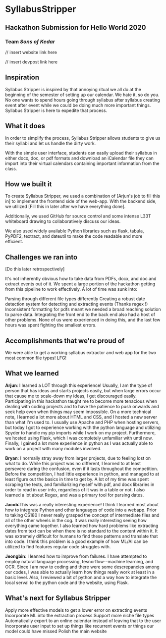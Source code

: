 
# SyllabusStripper

## Hackathon Submission for Hello World 2020
### Team *Sons of Kedar*
// insert website link here

// insert devpost link here

## Inspiration

Syllabus Stripper is inspired by that annoying ritual we all do at the beginning of the semester of setting up our calendar. We hate it, so do you. No one wants to spend hours going through syllabus after syllabus creating event after event while we could be doing much more important things. Syllabus Stripper is here to expedite that process. 

## What it does
In order to simplify the process, Syllabus Stripper allows students to give us their syllabi and let us handle the dirty work.

With the simple user interface, students can easily upload their syllabus in either docx, doc, or pdf formats and download an iCalendar file they can import into their virtual calendars containing important information from the class.

## How we built it
To create Syllabus Stripper, we used a combination of [Arjun's job to fill this in] to implement the frontend side of the web-app. With the backend side, we utilized [Fill this in later after we have everything done].

Additionally, we used GitHub for source control and some intense L33T whiteboard drawing to collaboratively discuss our ideas.

We also used widely available Python libraries such as flask, tabula, PyPDF2, textract, and dateutil to make the code readable and more efficient.

## Challenges we ran into

[Do this later retrospectively]

It's not inherently obvious how to take data from PDFs, docx, and doc and extract events out of it. We spent a large portion of the hackathon getting from this pipeline to work effectively. A lot of time was sunk into:

Parsing through different file types differently
Creating a robust date detection system for detecting and extracting events (Thanks regex !)
Inconsistent formatting for pdfs meant we needed a broad reaching solution to parse data.
Integrating the front end to the back end also had a host of other problems. None of us were experienced in doing this, and the last few hours was spent fighting the smallest errors.

## Accomplishments that we're proud of
We were able to get a working syllabus extractor and web app for the two most common file types! LFG!

## What we learned
**Arjun**:  I learned a LOT through this experience! Usually, I am the type of person that has ideas and starts projects easily, but when large errors occur that cause me to scale-down my ideas, I get discouraged easily. Participating in this hackathon taught me to become more tenacious when dealing with coding projects and to have the patience to push onwards and seek help even when things may seem impossible. On a more technical note, I learned a lot more about HTML and CSS, and I hosted a new server than what I'm used to. I usually use Apache and PHP when hosting servers, but today I got to experience working with the python language and utilizing Spyder to handle my pip imports while I work on my project. Furthermore, we hosted using Flask, which I was completely unfamiliar with until now. Finally, I gained a lot more experience in python as I was actually able to work on a project with many modules involved.

**Bryan**:   I normally stray away from larger projects, due to feeling lost on what to do. While this project was no different, I learned to at least persevere during the confusion, even if it lasts throughout the competition. Before the competition, I had little experience in python, and managed to at least figure out the basics in time to get by. A lot of my time was spent scraping the texts, and familiarizing myself with pdf, and docx libraries in order to read in user info, regardless of it was in a table or not. I also learned a lot about Regex, and was a primary tool for parsing dates.

**Jacob**:This was a really interesting experience! I think I learned most about how to integrate Python and other languages of code into a webapp. Prior to taking CS180 I never really grasped the concept of intermediate files and all of the other wheels in the cog. It was really interesting seeing how everything came together. I also learned how hard problems like extracting dates from text can be when there is no standard to the content within it. It was extremely difficult for humans to find these patterns and translate that into code. I think this problem is a good example of how ML/AI can be utilized to find features regular code struggles with.

**Jeongbin**: I leanred how to improve from failures. I have attempted to employ natural language processing, tesnorflow--machine learning, and OCR. Since I am new to coding and there were some descrepancies among our codes, I was able to actually learn how things really work at least in a basic level. Also, I reviewed a bit of python and a way how to integrate the local serval to the python code and the website, using Flask.


## What's next for Syllabus Stripper
Apply more effective models to get a lower error on extracting events
Incorporate ML into the extraction process
Support more niche file types
Automatically export to an online calendar instead of leaving that to the user
Incorporate user input to set up things like recurrent events or things our model could have missed
Polish the main website

